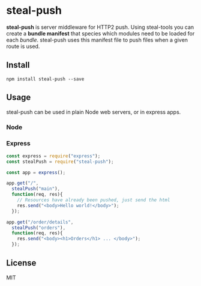 # steal-push

**steal-push** is server middleware for HTTP2 push. Using steal-tools you can create a **bundle manifest** that species which modules need to be loaded for each *bundle*. steal-push uses this manifest file to push files when a given route is used.

## Install

```
npm install steal-push --save
```

## Usage

steal-push can be used in plain Node web servers, or in express apps.

### Node

### Express

```js
const express = require("express");
const stealPush = require("steal-push");

const app = express();

app.get("/",
  stealPush("main"),
  function(req, res){
    // Resources have already been pushed, just send the html
    res.send("<body>Hello world!</body>");
  });

app.get("/order/details",
  stealPush("orders"),
  function(req, res){
    res.send("<body><h1>Orders</h1> ... </body>");
  });
```

## License

MIT
